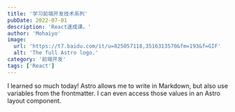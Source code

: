 ```yaml
---
title: '学习前端开发技术系列'
pubDate: 2022-07-01
description: 'React速成课。'
author: 'Mohaiyo'
image:
  url: 'https://t7.baidu.com/it/u=825057118,3516313570&fm=193&f=GIF'
  alt: 'The full Astro logo.'
category: '前端开发'
tags: ['React']
---
```


I learned so much today! Astro allows me to write in Markdown, but also use variables from the frontmatter. I can even access those values in an Astro layout component.

